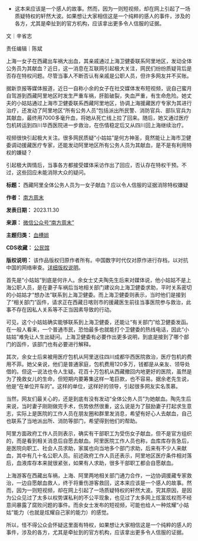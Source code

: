 * 这本来应该是一个感人的故事。然而，因为一则短视频，却在网上引起了一场质疑特权的轩然大波。如果想让大家相信这是一个纯粹的感人的事件，涉及的各方，尤其是牵扯到的官方机构，应该拿出更多令人信服的证据。


文｜辛省志


责任编辑｜陈斌


上海一女子在西藏出车祸大出血，其亲戚通过上海卫健委联系阿里地区，发动全体公务员为其献血？近日，这一消息在互联网引起极大关注，网民们纷纷质疑背后是否存在特权问题。尽管当事人不断否认有亲戚是公职人员，但许多网友并不买账。


据新京报等媒体报道，近日一自称小余的女子在社交媒体发布短视频，说自己蜜月自驾游到西藏阿里地区时发生严重车祸，肝脏破裂，失血严重，有生命危险。她丈夫的小姑姑通过上海市卫健委联系西藏阿里地区，协调上海援藏医疗专家为其进行治疗，还发动了阿里地区“所有公务人员”包括派出所民警、消防官兵、部队官兵为其献血，最终用7000多毫升血，将她从死亡线上拉了回来。随后，她又通过医疗包机转运到四川华西医院进一步救治，在伤情稳定后又从四川回上海继续治疗。


视频很快引起极大关注。很多网民质疑“小姑姑”是何方神圣，竟然能让上海市卫健委调动援藏医疗专家，还能发动阿里地区所有公务人员为其献血，是不是有利用特权的嫌疑？


引起极大舆情后，当事各方都接受媒体采访作出了回应，否认存在特权干预。不过，这些回应未能消除大众的疑问。




**标题：** 西藏阿里全体公务人员为一女子献血？应以令人信服的证据消除特权嫌疑  

**作者：** [南方周末](https://chinadigitaltimes.net/space/南方周末)  

**发表日期：** 2023.11.30  

**来源：** [微信公众号“南方周末”](https://mp.weixin.qq.com/s/_ahMs-uMdvJMSCVBMxs3BQ)  

**主题归类：** [血槽姐](https://chinadigitaltimes.net/space/血槽姐)  

**CDS收藏：** [公民馆](https://chinadigitaltimes.net/space/%E5%85%AC%E6%B0%91%E9%A6%86)  

**版权说明：** 该作品版权归原作者所有。中国数字时代仅对原作进行存档，以对抗中国的网络审查。[详细版权说明](https://chinadigitaltimes.net/chinese/copyright)。


首先是“小姑姑”到底是何许人。余女士丈夫陶先生后来对媒体说，他小姑姑不是上海公职人员，是在妻子车祸后当地相关部门建议向上海卫健委求助，平时关系密切的小姑姑才“想办法”联系到上海卫健委。而上海卫健委则表示，当时他们是接到了“相关部门”函件，请求正在西藏日喀则市的援藏医生前往当事医院参与救治，此事不存在因私人关系等不正当因素导致的行动。


可见，这个小姑姑确实能够联系到上海卫健委，还能让“有关部门”给卫健委发函。在一般人看来，一个普通市民，恐怕最多也就能打个卫健委的热线电话，因此“小姑姑”难免让人生出疑问。上海卫健委有必要作出更多说明，到底是接到了哪个部门的函件，该部门也有必要进行解释。


其次，余女士后来被用医疗包机从阿里送往四川成都华西医院救治，医疗包机的费用不菲。她父亲说，他们是普通家庭，包机费用120多万，钱都是从亲友、领导处借的。但这一说法也令人生疑。花百十万包机从西藏撤回内地更好的医院，虽然是为了挽救女儿的生命，但短期内要筹集这样一笔巨款，也不容易。据余老先生说，他是“在单位开车的”。这样的单位，这样好的领导，引起很多网友实名羡慕。


当然，网友们最关心的，还是到底有没有发动“全体公务人员”为她献血。陶先生后来说，当时妻子刚刚做完手术，伤势依然很重，这么说是为了鼓励妻子打起求生意志，实际上是医院的工作人员在朋友圈和群里发消息，希望有好心人去献血，自己也联系了当地派出所、消防等部门，希望得到他们的帮助。


阿里方面政府工作人员则表示，确实有干部职工为受伤女子献血，但不是官方组织的，而是看到相关消息后自愿去献血。阿里医院工作人员也称，血库库存告急后，是医院向职工、社会人员求助，家属也向当地多个部门求助，后来有不少人来献血，其中有几十名公职人员。前述政府工作人员还表示，阿里地区医疗条件相对落后，血液库存本来就很紧张，如果有人求助，很多干部职工都会自愿献血。


上海游客在西藏出车祸，上海、阿里两地相关部门通力合作，一边协调援藏专家救治，一边自愿献血救人，终于将重伤游客救回，这本来应该是一个感人的故事。然而，因为一则短视频，却在网上引起了一场质疑特权的轩然大波。究其原因，是因为公众见过了太多以权势谋私利的不公平现象，也见过了太多网上炫富炫权而不经意间暴露了腐败问题的事件。而余女士发布的短视频，可能也给人一种炫耀“小姑姑”能力（也就是炫耀自己家的能力）的感觉。


所以，怪不得公众会怀疑这里面有特权，如果想让大家相信这是一个纯粹的感人的事件，涉及的各方，尤其是牵扯到的官方机构，应该拿出更多令人信服的证据。

